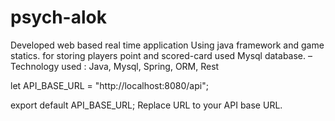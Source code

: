 # psych-alok
 
 
 Developed web based real time application Using java framework and game statics. for storing players point and scored-card
used Mysql database.
– Technology used : Java, Mysql, Spring, ORM, Rest

let API_BASE_URL = "http://localhost:8080/api";

export default API_BASE_URL;
Replace URL to your API base URL.
